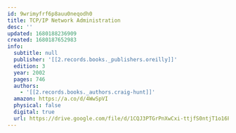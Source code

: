 ```yaml
---
id: 9wrimyfrf6p8auu0neqodh0
title: TCP/IP Network Administration
desc: ''
updated: 1680188236909
created: 1680187652983
info:
  subtitle: null
  publisher: '[[2.records.books._publishers.oreilly]]'
  edition: 3
  year: 2002
  pages: 746
  authors:
    - '[[2.records.books._authors.craig-hunt]]'
  amazon: https://a.co/d/4WwSpVI
  physical: false
  digital: true
  url: https://drive.google.com/file/d/1CQJ3PTGrPnXwCxi-ttjfS0ntjT1o16PN/view?usp=share_link
---
```


<!-- Notes about the book -->